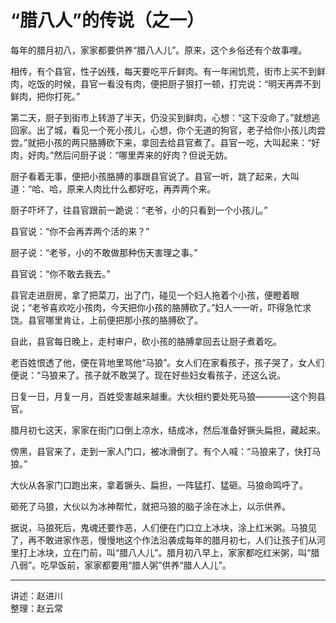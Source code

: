 # “腊八人”的传说（之一）

每年的腊月初八，家家都要供养“腊八人儿”。原来，这个乡俗还有个故事哩。

相传，有个县官，性子凶残，每天要吃平斤鲜肉。有一年闹饥荒，街市上买不到鲜肉，吃饭的时候，县官一看没有肉，便把厨子狠打一顿，打完说：“明天再弄不到鲜肉，把你打死。”

第二天，厨子到街市上转游了半天，仍没买到鲜肉，心想：“这下没命了。”就想逃回家。出了城，看见一个死小孩儿，心想，你个无道的狗官，老子给你小孩儿肉尝尝。”就把小孩的两只胳膊砍下来，拿回去给县官煮了。县官一吃，大叫起来：“好肉，好肉。”然后问厨子说：“哪里弄来的好肉？但说无妨。

厨子看着无事，便把小孩胳膊的事跟县官说了。县官一听，跳了起来，大叫道：“哈、哈，原来人肉比什么都好吃，再弄两个来。

厨子吓坏了，往县官跟前一跪说：“老爷，小的只看到一个小孩儿。”

县官说：“你不会再弄两个活的来？”

厨子说：“老爷，小的不敢做那种伤天害理之事。”

县官说：“你不敢去我去。”

县官走进厨房，拿了把菜刀，出了门，碰见一个妇人拖着个小孩，便瞪着眼说；“老爷喜欢吃小孩肉，今天把你小孩的胳膊砍了。”妇人一一听，吓得急忙求饶。县官哪里肯让，上前便把那小孩的胳膊砍了。

自此，县官每日晚上，走村审户，砍小孩的胳膊拿回去让厨子煮着吃。

老百姓恨透了他，便在背地里骂他“马狼”。女人们在家看孩子，孩子哭了，女人们便说：“马狼来了。孩子就不敢哭了。现在好些妇女看孩子，还这么说。

日复一日，月复一月，百姓受害越来越重。大伙相约要处死马狼————这个狗县官。

腊月初七这天，家家在街门口倒上凉水，结成冰，然后准备好镢头扁担，藏起来。

傍黑，县官来了，走到一家人门口，被冰滑倒了。有个人喊：“马狼来了，快打马狼。”

大伙从各家门口跑出来，拿着镢头、扁担，一阵猛打、猛砸。马狼命鸣呼了。

砸死了马狼，大伙以为冰神帮忙，就把马狼的脑子涂在冰上，以示供养。

据说，马狼死后，鬼魂还要作恶，人们便在门口立上冰块，涂上红米粥。马狼见了，再不敢进家作恶，慢慢地这个作法沿袭成每年的腊月初七，人们让孩子们从河里打上冰块，立在门前，叫“腊八人儿”。腊月初八早上，家家都吃红米粥，叫“腊八弱”。吃早饭前，家家都要用“腊人粥”供养“腊人人儿”。

---

讲述：赵进川  
整理：赵云常
